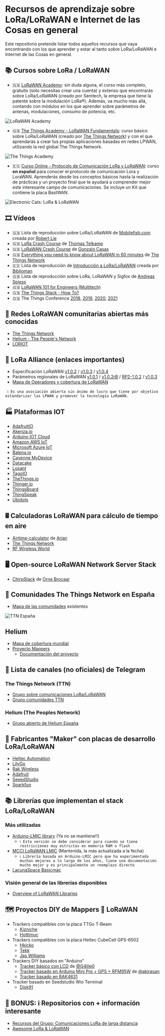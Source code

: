 # Recursos de aprendizaje sobre LoRa/LoRaWAN e Internet de las Cosas en general
Este repositorio pretende listar todos aquellos recursos que vaya encontrando con los que aprender y estar al tanto sobre LoRa/LoRaWAN e Internet de las Cosas en general.

## 📚 Cursos sobre LoRa / LoRaWAN

- 🇬🇧 [LoRaWAN Academy](https://lora-developers.semtech.com/learn/lorawan-academy): sin duda alguna, el curso más completo, gratuito (sólo necesitas crear una cuenta) y extenso que encontrarás sobre LoRa/LoRaWAN (creado por Semtech, la empresa que tiene la patente sobre la modulación LoRa®). Además, va mucho más allá, contando con módulos en los que aprender sobre parámetros de antenas, modulaciones, consumo de potencia, etc.

![LoRaWAN Academy](images/lorawan_academy.png)

- 🇬🇧 [The Things Academy - LoRaWAN Fundamentals](https://www.udemy.com/course/lorawan-fundamentals/): curso básico sobre LoRa/LoRaWAN (creado por [The Things Network](https://www.thethingsnetwork.org/)) y con el que aprendarás a crear tus propias aplicaciones basadas en redes LPWAN, utilizando la red global The Things Network.

![The Things Academy](images/the_things_academy.png)

- 🇪🇸 [Curso Online - Protocolo de Comunicación LoRa y LoRaWAN](https://electroniccats.com/store/lora-y-lorawan): curso **en español** para conocer el protocolo de comunicación Lora y LoraWAN. Aprenderás desde los conceptos básicos hasta la realización de prácticas y un proyecto final que te ayudará a comprender mejor este interesante campo de comunicaciones. Se incluye un Kit que contiene la placa BastWAN.

![Electronic Cats: LoRa & LoRaWAN](images/curso_lora_lorawan-electronic_cats.png)

## 🎞️ Vídeos
- 🇬🇧 Lista de reproducción sobre LoRa/LoRaWAN de [Mobilefish.com](https://www.youtube.com/watch?v=cUhAyyzlv2o&list=PLmL13yqb6OxdeOi97EvI8QeO8o-PqeQ0g) creada por [Robert Lie](https://twitter.com/mobilefish]) 
- 🇬🇧 [LoRa Crash Course](https://youtu.be/T3dGLqZrjIQ) de [Thomas Telkamp](https://twitter.com/telkamp)
- 🇬🇧 [LoRaWAN Crash Course](https://youtu.be/KFswTNjynEI) de [Gonzalo Casas](https://twitter.com/gnz)
- 🇬🇧 [Everything you need to know about LoRaWAN in 60 minutes](https://youtu.be/ZsVhYiX4_6o) de [The Things Network](https://twitter.com/thethingsntwrk)
- 🇪🇸 Lista de reproducción de [Introducción a LoRa/LoRaWAN](https://youtu.be/qs7Lz9g-mgg) creada por [Biblioman](https://twitter.com/biblioman09/)
- 🇬🇧 Lista de reproducción sobre LoRa, LoRaWAN y Sigfox de [Andreas Spiess](https://www.youtube.com/watch?v=hMOwbNUpDQA&list=PL3XBzmAj53Rkkogh-lti58h_GkhzU1n7U)
- 🇬🇧 [LoRaWAN 101 for Engineers (Multitech)](https://www.youtube.com/watch?v=e1BV7gOQb14&pp=ugMICgJlcxABGAE%3D)
- 🇬🇧 [The Things Stack - How To?](https://www.youtube.com/watch?v=trNIzIf3TZo&list=PLM8eOeiKY7JVFIn2lR5-HVHY04hySwNq5)
- 🇬🇧 The Things Conference [2018](https://www.youtube.com/watch?v=koX_1Zw3HoE&list=PLM8eOeiKY7JUhIyxWWU2-qziejDbBg-pf), [2019](https://www.youtube.com/watch?v=HJFkV8qqhr4&list=PLM8eOeiKY7JWtuWPoTPxYjkvgOZZ81vkb), [2020](https://www.youtube.com/watch?v=ThYilMcrYp8&list=PLM8eOeiKY7JV5KMwomW4cJrKB42ItPyey), [2021](https://www.youtube.com/watch?v=ZsVhYiX4_6o&list=PLM8eOeiKY7JUPeu23SJ3TPY9BfagiBFIT)

## 📡 Redes LoRaWAN comunitarias abiertas más conocidas
- [The Things Network](https://www.thethingsnetwork.org/)
- [Helium - The People's Network](https://www.helium.com/)
- [LORIOT](https://www.loriot.io/)

## 📡 LoRa Alliance (enlaces importantes)
- Especificación LoRaWAN [v1.0.2](https://lora-alliance.org/resource_hub/lorawan-specification-v1-0-2/) / [v1.0.3](https://lora-alliance.org/resource_hub/lorawan-specification-v1-0-3/) / [v1.0.4](https://lora-alliance.org/resource_hub/lorawan-104-specification-package/)
- Parámetros regionales de LoRaWAN [v1.0.1](https://lora-alliance.org/resource_hub/rp2-101-lorawan-regional-parameters-2/) / [v1.0.2rB](https://lora-alliance.org/resource_hub/lorawan-regional-parameters-v1-0-2rb/) / [RP2-1.0.2](https://lora-alliance.org/resource_hub/rp2-102-lorawan-regional-parameters/) / [v1.0.3](https://lora-alliance.org/resource_hub/rp2-1-0-3-lorawan-regional-parameters/)
- [Mapa de Operadores y cobertura de LoRaWAN](https://lora-alliance.org/lorawan-coverage/)

``` ℹ️ Es una asociación abierta sin ánimo de lucro que tiene por objetivo estandarizar las LPWAN y promover la tecnología LoRaWAN.```

## 🏭 Plataformas IOT
- [AdafruitIO](https://io.adafruit.com/)
- [Akenza.io](https://akenza.io/)
- [Arduino IOT Cloud](https://create.arduino.cc/iot/things)
- [Amazon AWS IoT](https://aws.amazon.com/es/iot/)
- [Microsoft Azure IoT](https://azure.microsoft.com/es-es/overview/iot/#overview)
- [Balena.io](https://www.balena.io/)
- [Cayenne MyDevice](https://mydevices.com/platform/)
- [Datacake](https://datacake.co/)
- [Losant](https://www.losant.com/)
- [TagoIO](https://tago.io/)
- [TheThings.io](https://thethings.io/)
- [Thinger.io](https://thinger.io/)
- [ThingsBoard](https://thingsboard.io/)
- [ThingSpeak](https://thingspeak.com/)
- [Ubidots](https://ubidots.com/)

## 🖩 Calculadoras LoRaWAN para cálculo de tiempo en aire
- [Airtime-calculator](https://avbentem.github.io/airtime-calculator/ttn/eu868) de [Arjan](https://github.com/avbentem)
- [The Things Network](https://www.thethingsnetwork.org/airtime-calculator)
- [RF Wireless World](https://www.rfwireless-world.com/calculators/LoRaWAN-Airtime-calculator.html)

## 🖥️ Open-source LoRaWAN Network Server Stack 
- [ChirpStack](https://www.chirpstack.io/) de [Orne Brocaar](https://twitter.com/brocaar)

## 👥 Comunidades The Things Network en España

- [Mapa de las comunidades](https://www.thethingsnetwork.org/country/spain/) existentes

![TTN España](images/spain_ttn_communities.png)

## Helium
- [Mapa de cobertura mundial](https://explorer.helium.com/)
- [Proyecto Mappers](https://mappers.helium.com/)
    - [Documentación del proyecto](https://docs.helium.com/use-the-network/coverage-mapping/)

## 📱 Lista de canales (no oficiales) de Telegram

### The Things Network (TTN)
- [Grupo sobre comunicaciones LoRa/LoRaWAN](https://t.me/LoRa_LoRaWAN)
- [Grupo comunidades TTN](https://t.me/joinchat/STaRI2m7iLhq3Rel)

### Helium (The Peoples Network)
- [Grupo abierto de Helium España](https://t.me/heliumespana)

## 👷 Fabricantes "Maker" con placas de desarrollo LoRa/LoRaWAN
- [Heltec Automation](https://heltec.org/proudct_center/lora/)
- [LilyGo](http://www.lilygo.cn/products.aspx?TypeId=50060&FId=t3:50060:3)
- [Rak Wireless](https://www.rakwireless.com/en-us)
- [Adafruit](https://www.adafruit.com/?q=lora&sort=BestMatch)
- [SeeedStudio](https://www.seeedstudio.com/lora-solution.html)
- [Sparkfun](https://www.sparkfun.com/search/results?term=lora)

## 📚 Librerías que implementan el stack LoRa/LoRaWAN
### Más utilizadas
- [Arduino-LMIC library](https://github.com/matthijskooijman/arduino-lmic) (Ya no se mantiene‼️) 
    - ` ℹ️ Esta versión se debe considerar para cuando se tiene restricciones muy estrictas en memoria RAM o flash `
- [MCCI LoRaWAN LMIC](https://github.com/mcci-catena/arduino-lmic) (Mantenida, la más actualizada a la fecha)
    - ` ℹ️ Librería basada en Arduino-LMIC pero que ha experimentado muchas mejoras a lo largo de los años, tiene una documentación mucho mejor y es principalmente un reemplazo directo `
- [LacunaSpace Basicmac](https://github.com/LacunaSpace/basicmac)
### Visión general de las librerías disponibles
- [Overview of LoRaWAN Libraries](https://www.thethingsnetwork.org/forum/t/overview-of-lorawan-libraries-howto/24692)

## 🗺️ Proyectos DIY de Mappers 📍 LoRaWAN
- Trackers compatibles con la placa TTGo T-Beam
    - [Kizniche](https://github.com/kizniche/ttgo-tbeam-ttn-tracker)
    - [Hottimuc](https://github.com/hottimuc/Lora-TTNMapper-T-Beam)
- Trackers compatibles con la placa Heltec CubeCell GPS-6502
    - [Hkicko](https://github.com/hkicko/CubeCell-GPS-Helium-Mapper)
    - [Tekk](https://github.com/tekk/TTGO-T-Beam-Car-Tracker)
    - [Jas Williams](https://github.com/jas-williams/CubeCell-Helium-Mapper)
- Trackers DIY basados en "Arduino"
    - [Tracker básico con LCD](https://github.com/G4lile0/LoRa_LCD_TTN_Mapper) de [@G4lile0](https://twitter.com/g4lile0)
    - [Tracker basado en Arduino Mini Pro + GPS + RFM95W](https://github.com/akirasan/LoRaWAN-tracker-TTNmapper) de [@akirasan](https://twitter.com/akirasan)
    - [Tracker basado en RAK4631](https://github.com/arkieguy/RAK4631-Helium-Mapper)
- Tracker basado en Seedstudio Wio Terminal
    - [Disk91](https://github.com/disk91/WioLoRaWANFieldTester#wio-terminal-lorawan-field-tester)

## 🎰 BONUS: ℹ️ Repositorios con + información interesante
- [Recursos del Grupo: Comunicaciones LoRa de larga distancia](https://github.com/G4lile0/Comunicaciones_LoRa)
- [Awesome LoRa & LoRaWAN](https://github.com/mcicolella/awesome-lora-lorawan)